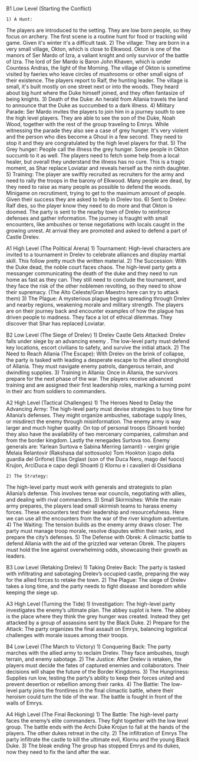 B1 Low Level (Starting the Conflict)

    1) A Hunt:
The players are introduced to the setting. They are low born people, so they focus on archery. The first scene is 
a routine hunt for food or tracking wild game. Given it's winter it's a difficult task.
    2) The village:
They are born in a very small village, Okton, which is close to Elkwood. Okton is one of the manors of Ser Mardo of Izra, a valiant knight and only survivor of the battle of Izra. The lord of Ser Mardo is Baron John Khaven, which is under Countess Andras, the light of the Morning. The village of Okton is sometime visited by faeries who leave circles of mushrooms or other small signs of their existence. The players report to Ralf, the hunting leader. The village is small, it's built mostly on one street next or into the woods. They heard about big hunt where the Duke himself joined, and they often fantasize of being knights.
    3) Death of the Duke:
An herald from Allania travels the land to announce that the Duke as succumbed to a dark illness.
    4) Military Parade:
Ser Mardo invites the players to join him in a journey south to see the high level players. They are able to see the son of the Duke, Noah Wood, together with the rest of the group traveling to Emrys. While witnessing the parade they also see a case of grey hunger. It's very violent and the person who dies become a Ghoul in a few second. They need to stop it and they are congratulated by the high level players for that.
    5) The Grey hunger:
People call the illness the grey hunger. Some people in Okton succumb to it as well. The players need to fetch some help from a local healer, but overall they understand the illness has no cure. This is a tragic moment, as Shar replace Loviatar and reveals herself as the ninth daughter.
    5) Training:
The player are swiftly recruited as recruiters for the army and need to rally the troops in the barony of Elkwood. Many people are dead, by they need to raise as many people as possible to defend the woods. Minigame on recrutiment, trying to get to the maximum amount of people. Given their success they are asked to help in Drelev too.
    6) Sent to Drelev:
Ralf dies, so the player know they need to do more and that Okton is doomed. The party is sent to the nearby town of Drelev to reinforce defenses and gather information. The journey is fraught with small encounters, like ambushes or tense negotiations with locals caught in the growing unrest. At arrival they are promoted and asked to defend a part of Castle Drelev.

A1 High Level (The Political Arena)
    1) Tournament:
High-level characters are invited to a tournament in Drelev to celebrate alliances and display martial skill. This follow pretty much the written material.
    2) The Succession:
With the Duke dead, the noble court faces chaos. The high-level party gets a messanger communicating the death of the duke and they need to run home as fast as they can. They still need to conclude the tournament, and they face the risk of the other noblemen revolting, so they need to show their supremacy. (The Alto Celeste/Gran Maestro here can try to attack them)
    3) The Plague:
A mysterious plague begins spreading through Drelev and nearby regions, weakening morale and military strength. The players are on their journey back and encounter examples of how the plague has driven people to madness. They face a lot of ethical dilemmas. They discover that Shar has replaced Loviatar.

B2 Low Level (The Siege of Drelev)
    1) Drelev Castle Gets Attacked:
Drelev falls under siege by an advancing enemy . The low-level party must defend key locations, escort civilians to safety, and survive the initial attack.
    2) The Need to Reach Allania (The Escape):
With Drelev on the brink of collapse, the party is tasked with leading a desperate escape to the allied stronghold of Allania. They must navigate enemy patrols, dangerous terrain, and dwindling supplies.
    3) Training in Allania:
Once in Allania, the survivors prepare for the next phase of the war. The players receive advanced training and are assigned their first leadership roles, marking a turning point in their arc from soldiers to commanders.

A2 High Level (Tactical Challenges)
    1) The Heroes Need to Delay the Advancing Army:
The high-level party must devise strategies to buy time for Allania’s defenses. They might organize ambushes, sabotage supply lines, or misdirect the enemy through misinformation. The enemy army is way larger and much higher quality. On top of personal troops (Shoanti horde) they also have the availability of two mercenary companies, calimshan and from the border kingdom. Lastly the renegades Surtova too.
Enemy generals are:
Yarlean Surtova e Sabina Merring (amanti) - vergini grigie
Melaia Relantovir (Rakshasa dal sottosuolo)
Tom Hookton (capo della guardia del Grifone)
Elias Orglast (son of the Duca Nero, mago del fuoco)
Krujon, ArciDuca e capo degli Shoanti ()
Klornu e i cavalieri di Ossidiana

    2) The Strategy:
The high-level party must work with generals and strategists to plan Allania’s defense. This involves tense war councils, negotiating with allies, and dealing with rival commanders.
    3) Small Skirmishes:
While the main army prepares, the players lead small skirmish teams to harass enemy forces. These encounters test their leadership and resourcefulness. Here we can use all the encounters from the war of the river kingdom adventure.
    4) The Waiting:
The tension builds as the enemy army draws closer. The party must manage troop morale, resolve disputes within their ranks, and prepare the city’s defenses.
    5) The Defense with Obrek:
A climactic battle to defend Allania with the aid of the grizzled war veteran Obrek. The players must hold the line against overwhelming odds, showcasing their growth as leaders.

B3 Low Level (Retaking Drelev)
    1) Taking Drelev Back:
The party is tasked with infiltrating and sabotaging Drelev’s occupied castle, preparing the way for the allied forces to retake the town.
    2) The Plague:
The siege of Drelev takes a long time, and the party needs to fight disease and boredom while keeping the siege up.

A3 High Level (Turning the Tide)
    1) Investigation:
The high-level party investigates the enemy’s ultimate plan. The abbey suplot is here. The abbey is the place where they think the grey hunger was created. Instead they get attacked by a group of assassins sent by the Black Duke.
    2) Prepare for the Attack:
The party organizes the final assault on Emrys, balancing logistical challenges with morale issues among their troops.

B4 Low Level (The March to Victory)
    1) Conquering Back:
The party marches with the allied army to reclaim Drelev. They face ambushes, tough terrain, and enemy sabotage.
    2) The Justice:
After Drelev is retaken, the players must decide the fates of captured enemies and collaborators. Their decisions will shape the future of the Border Kingdoms.
    3) The Hungriness:
Supplies run low, testing the party’s ability to keep their forces united and prevent desertion or rebellion among their ranks.
    4) The Battle:
The low-level party joins the frontlines in the final climactic battle, where their heroism could turn the tide of the war. The battle is fought in front of the walls of Emrys.

A4 High Level (The Final Reckoning)
    1) The Battle:
The high-level party faces the enemy’s elite commanders. They fight together with the low level group. The battle ends with the Archi Duke Krojun to fall at the hands of the players. The other dukes retreat in the city.
    2) The infiltration of Emrys
The party infiltrate the castle to kill the ultimate evil, Klornu and the young Black Duke.
    3) The bleak ending
The group has stopped Emrys and its dukes, now they need to fix the land after the war.
